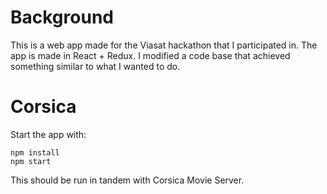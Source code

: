 # Background

This is a web app made for the Viasat hackathon that I participated in. The app is made in React + Redux. I modified a code base that achieved something similar to what I wanted to do.

# Corsica

Start the app with:

```
npm install
npm start
```

This should be run in tandem with Corsica Movie Server.
